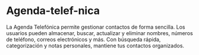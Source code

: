 # Agenda-telef-nica
La Agenda Telefónica permite gestionar contactos de forma sencilla. Los usuarios pueden almacenar, buscar, actualizar y eliminar nombres, números de teléfono, correos electrónicos y más. Con búsqueda rápida, categorización y notas personales, mantiene tus contactos organizados.
